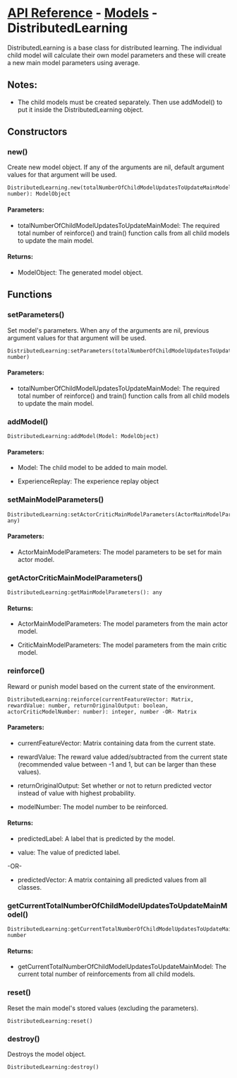 # [API Reference](../../API.md) - [Models](../Models.md) - DistributedLearning

DistributedLearning is a base class for distributed learning. The individual child model will calculate their own model parameters and these will create a new main model parameters using average.

## Notes:

* The child models must be created separately. Then use addModel() to put it inside the DistributedLearning object.

## Constructors

### new()

Create new model object. If any of the arguments are nil, default argument values for that argument will be used.

```
DistributedLearning.new(totalNumberOfChildModelUpdatesToUpdateMainModel: number): ModelObject
```

#### Parameters:

* totalNumberOfChildModelUpdatesToUpdateMainModel: The required total number of reinforce() and train() function calls from all child models to update the main model.

#### Returns:

* ModelObject: The generated model object.

## Functions

### setParameters()

Set model's parameters. When any of the arguments are nil, previous argument values for that argument will be used.

```
DistributedLearning:setParameters(totalNumberOfChildModelUpdatesToUpdateMainModel: number)
```

#### Parameters:

* totalNumberOfChildModelUpdatesToUpdateMainModel: The required total number of reinforce() and train() function calls from all child models to update the main model.

### addModel()

```
DistributedLearning:addModel(Model: ModelObject)
```

#### Parameters:

* Model: The child model to be added to main model.

* ExperienceReplay: The experience replay object 

### setMainModelParameters()

```
DistributedLearning:setActorCriticMainModelParameters(ActorMainModelParameters: any)
```

#### Parameters:

* ActorMainModelParameters: The model parameters to be set for main actor model.

### getActorCriticMainModelParameters()

```
DistributedLearning:getMainModelParameters(): any
```

#### Returns:

* ActorMainModelParameters: The model parameters from the main actor model.

* CriticMainModelParameters: The model parameters from the main critic model.

### reinforce()

Reward or punish model based on the current state of the environment.

```
DistributedLearning:reinforce(currentFeatureVector: Matrix, rewardValue: number, returnOriginalOutput: boolean, actorCriticModelNumber: number): integer, number -OR- Matrix
```

#### Parameters:

* currentFeatureVector: Matrix containing data from the current state.

* rewardValue: The reward value added/subtracted from the current state (recommended value between -1 and 1, but can be larger than these values). 

* returnOriginalOutput: Set whether or not to return predicted vector instead of value with highest probability.

* modelNumber: The model number to be reinforced.

#### Returns:

* predictedLabel: A label that is predicted by the model.

* value: The value of predicted label.

-OR-

* predictedVector: A matrix containing all predicted values from all classes.

### getCurrentTotalNumberOfChildModelUpdatesToUpdateMainModel()

```
DistributedLearning:getCurrentTotalNumberOfChildModelUpdatesToUpdateMainModel(): number
```

#### Returns:

* getCurrentTotalNumberOfChildModelUpdatesToUpdateMainModel: The current total number of reinforcements from all child models.

### reset()

Reset the main model's stored values (excluding the parameters).

```
DistributedLearning:reset()
```

### destroy()

Destroys the model object.

```
DistributedLearning:destroy()
```
